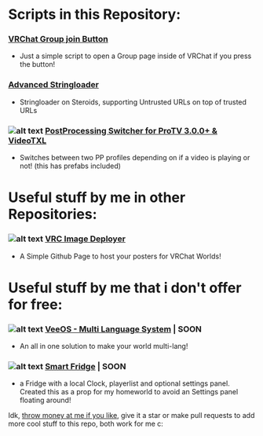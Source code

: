 # Scripts in this Repository:
### [VRChat Group join Button](https://github.com/vesturo/VRC-Scripts-by-Vee/tree/main/scripts/CreatorEconomy)
- Just a simple script to open a Group page inside of VRChat if you press the button!
### [Advanced Stringloader](https://github.com/vesturo/VRC-Scripts-by-Vee/tree/main/scripts/Stringloading)
- Stringloader on Steroids, supporting Untrusted URLs on top of trusted URLs
### ![alt text](https://img.shields.io/badge/NEW-8A2BE2) [PostProcessing Switcher for ProTV 3.0.0+ & VideoTXL](https://github.com/vesturo/VRC-Scripts-by-Vee/tree/main/scripts/PostProcessing%20Switch)
- Switches between two PP profiles depending on if a video is playing or not! (this has prefabs included)



# Useful stuff by me in other Repositories:
### ![alt text](https://img.shields.io/badge/NEW-8A2BE2) [VRC Image Deployer](https://github.com/vesturo/VRC-Scripts-by-Vee/tree/main/scripts/PostProcessing%20Switch)
- A Simple Github Page to host your posters for VRChat Worlds!


# Useful stuff by me that i don't offer for free:
### ![alt text](https://img.shields.io/badge/NEW-8A2BE2) [VeeOS - Multi Language System](https://ko-fi.com/vesturo/shop) | SOON
- An all in one solution to make your world multi-lang!
### ![alt text](https://img.shields.io/badge/NEW-8A2BE2) [Smart Fridge](https://vesturo.booth.pm/items/4983505) | SOON
- a Fridge with a local Clock, playerlist and optional settings panel. Created this as a prop for my homeworld to avoid an Settings panel floating around!

Idk, [throw money at me if you like](https://ko-fi.com/vesturo), give it a star or make pull requests to add more cool stuff to this repo, both work for me c:
